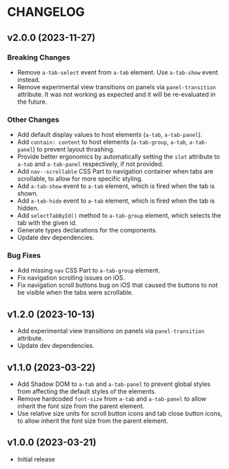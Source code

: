 # CHANGELOG

## v2.0.0 (2023-11-27)

### Breaking Changes

- Remove `a-tab-select` event from `a-tab` element. Use `a-tab-show` event instead.
- Remove experimental view transitions on panels via `panel-transition` attribute. It was not working as expected and it will be re-evaluated in the future.

### Other Changes

- Add default display values to host elements (`a-tab`, `a-tab-panel`).
- Add `contain: content` to host elements (`a-tab-group`, `a-tab`, `a-tab-panel`) to prevent layout thrashing.
- Provide better ergonomics by automatically setting the `slot` attribute to `a-tab` and `a-tab-panel` respectively, if not provided.
- Add `nav--scrollable` CSS Part to navigation container when tabs are scrollable, to allow for more specific styling.
- Add `a-tab-show` event to `a-tab` element, which is fired when the tab is shown.
- Add `a-tab-hide` event to `a-tab` element, which is fired when the tab is hidden.
- Add `selectTabById()` method to `a-tab-group` element, which selects the tab with the given id.
- Generate types declarations for the components.
- Update dev dependencies.

### Bug Fixes

- Add missing `nav` CSS Part to `a-tab-group` element.
- Fix navigation scrolling issues on iOS.
- Fix navigation scroll buttons bug on iOS that caused the buttons to not be visible when the tabs were scrollable.

## v1.2.0 (2023-10-13)

- Add experimental view transitions on panels via `panel-transition` attribute.
- Update dev dependencies.

## v1.1.0 (2023-03-22)

- Add Shadow DOM to `a-tab` and `a-tab-panel` to prevent global styles from affecting the default styles of the elements.
- Remove hardcoded `font-size` from `a-tab` and `a-tab-panel` to allow inherit the font size from the parent element.
- Use relative size units for scroll button icons and tab close button icons, to allow inherit the font size from the parent element.

## v1.0.0 (2023-03-21)

- Initial release
